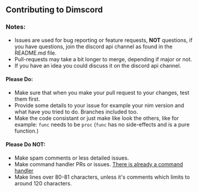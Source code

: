 ## Contributing to Dimscord

### Notes:
* Issues are used for bug reporting or feature requests, **NOT** questions, if you have questions,
  join the discord api channel as found in the README.md file.
* Pull-requests may take a bit longer to merge, depending if major or not.
* If you have an idea you could discuss it on the discord api channel.

#### Please Do:
* Make sure that when you make your pull request to your changes, test them first.
* Provide some details to your issue for example your nim version and what have you tried to do. Branches included too.
* Make the code consistant or just make like look the others, like for example: `func` needs to be `proc` (`func` has no side-effects and is a pure function.)

#### Please Do NOT:
* Make spam comments or less detailed issues.
* Make command handler PRs or issues. [There is already a command handler](https://github.com/ire4ever1190/dimscmd)
* Make lines over 80-81 characters, unless it's comments which limits to around 120 characters.
